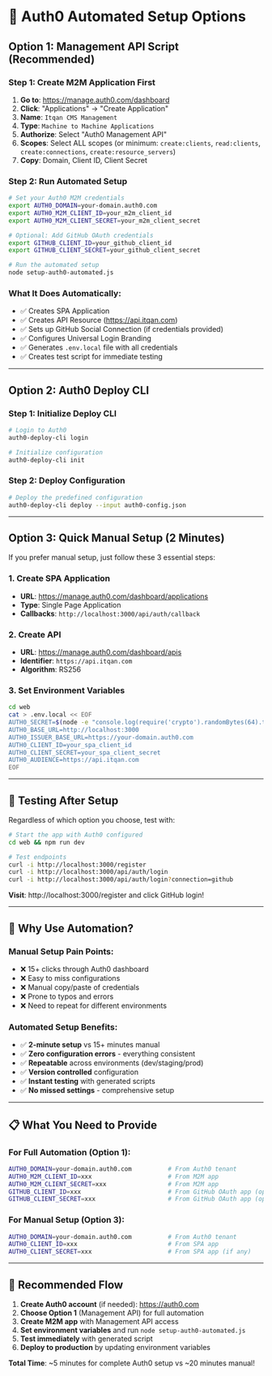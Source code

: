 # 🤖 Auth0 Automated Setup Options

## **Option 1: Management API Script (Recommended)**

### **Step 1: Create M2M Application First**
1. **Go to**: https://manage.auth0.com/dashboard
2. **Click**: "Applications" → "Create Application"  
3. **Name**: `Itqan CMS Management`
4. **Type**: `Machine to Machine Applications`
5. **Authorize**: Select "Auth0 Management API"
6. **Scopes**: Select ALL scopes (or minimum: `create:clients`, `read:clients`, `create:connections`, `create:resource_servers`)
7. **Copy**: Domain, Client ID, Client Secret

### **Step 2: Run Automated Setup**
```bash
# Set your Auth0 M2M credentials
export AUTH0_DOMAIN=your-domain.auth0.com
export AUTH0_M2M_CLIENT_ID=your_m2m_client_id  
export AUTH0_M2M_CLIENT_SECRET=your_m2m_client_secret

# Optional: Add GitHub OAuth credentials
export GITHUB_CLIENT_ID=your_github_client_id
export GITHUB_CLIENT_SECRET=your_github_client_secret

# Run the automated setup
node setup-auth0-automated.js
```

### **What It Does Automatically:**
- ✅ Creates SPA Application
- ✅ Creates API Resource (https://api.itqan.com)
- ✅ Sets up GitHub Social Connection (if credentials provided)
- ✅ Configures Universal Login Branding
- ✅ Generates `.env.local` file with all credentials
- ✅ Creates test script for immediate testing

---

## **Option 2: Auth0 Deploy CLI**

### **Step 1: Initialize Deploy CLI**
```bash
# Login to Auth0
auth0-deploy-cli login

# Initialize configuration  
auth0-deploy-cli init
```

### **Step 2: Deploy Configuration**
```bash
# Deploy the predefined configuration
auth0-deploy-cli deploy --input auth0-config.json
```

---

## **Option 3: Quick Manual Setup (2 Minutes)**

If you prefer manual setup, just follow these 3 essential steps:

### **1. Create SPA Application**
- **URL**: https://manage.auth0.com/dashboard/applications
- **Type**: Single Page Application
- **Callbacks**: `http://localhost:3000/api/auth/callback`

### **2. Create API**  
- **URL**: https://manage.auth0.com/dashboard/apis
- **Identifier**: `https://api.itqan.com`
- **Algorithm**: RS256

### **3. Set Environment Variables**
```bash
cd web
cat > .env.local << EOF
AUTH0_SECRET=$(node -e "console.log(require('crypto').randomBytes(64).toString('hex'))")
AUTH0_BASE_URL=http://localhost:3000
AUTH0_ISSUER_BASE_URL=https://your-domain.auth0.com
AUTH0_CLIENT_ID=your_spa_client_id
AUTH0_CLIENT_SECRET=your_spa_client_secret
AUTH0_AUDIENCE=https://api.itqan.com
EOF
```

---

## **🧪 Testing After Setup**

Regardless of which option you choose, test with:

```bash
# Start the app with Auth0 configured
cd web && npm run dev

# Test endpoints
curl -i http://localhost:3000/register
curl -i http://localhost:3000/api/auth/login
curl -i http://localhost:3000/api/auth/login?connection=github
```

**Visit**: http://localhost:3000/register and click GitHub login!

---

## **🔑 Why Use Automation?**

### **Manual Setup Pain Points:**
- ❌ 15+ clicks through Auth0 dashboard
- ❌ Easy to miss configurations
- ❌ Manual copy/paste of credentials  
- ❌ Prone to typos and errors
- ❌ Need to repeat for different environments

### **Automated Setup Benefits:**
- ✅ **2-minute setup** vs 15+ minutes manual
- ✅ **Zero configuration errors** - everything consistent
- ✅ **Repeatable** across environments (dev/staging/prod)
- ✅ **Version controlled** configuration
- ✅ **Instant testing** with generated scripts
- ✅ **No missed settings** - comprehensive setup

---

## **📋 What You Need to Provide**

### **For Full Automation (Option 1):**
```bash
AUTH0_DOMAIN=your-domain.auth0.com          # From Auth0 tenant
AUTH0_M2M_CLIENT_ID=xxx                     # From M2M app  
AUTH0_M2M_CLIENT_SECRET=xxx                 # From M2M app
GITHUB_CLIENT_ID=xxx                        # From GitHub OAuth app (optional)
GITHUB_CLIENT_SECRET=xxx                    # From GitHub OAuth app (optional)
```

### **For Manual Setup (Option 3):**
```bash
AUTH0_DOMAIN=your-domain.auth0.com          # From Auth0 tenant
AUTH0_CLIENT_ID=xxx                         # From SPA app
AUTH0_CLIENT_SECRET=xxx                     # From SPA app (if any)
```

---

## **🚀 Recommended Flow**

1. **Create Auth0 account** (if needed): https://auth0.com
2. **Choose Option 1** (Management API) for full automation
3. **Create M2M app** with Management API access
4. **Set environment variables** and run `node setup-auth0-automated.js`
5. **Test immediately** with generated script
6. **Deploy to production** by updating environment variables

**Total Time**: ~5 minutes for complete Auth0 setup vs ~20 minutes manual!
